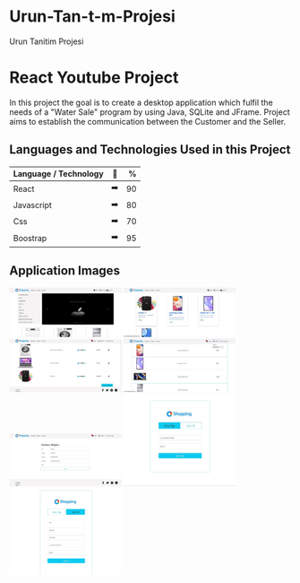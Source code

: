 # Urun-Tan-t-m-Projesi
Urun Tanitim Projesi
# React Youtube Project

In this project the goal is to create a desktop application which fulfil the needs of a "Water Sale" program by using Java, SQLite and JFrame. Project aims to establish the communication between the Customer and the Seller.

## Languages and Technologies Used in this Project

| Language / Technology  | :mag_right:  | % |
| :------------ |:---------------:| -----:|
| React      | :arrow_right: | 90 |
| Javascript      | :arrow_right:       |   80 |
| Css | :arrow_right:        |    70 |
| Boostrap | :arrow_right:        |    95 |

## Application Images

<p>
<a href="https://github.com/frkn-cmlbl/Urun-Tanitim-Projesi/blob/main/img/shopping1.jpg" target="_blank">
<img src="https://github.com/frkn-cmlbl/Urun-Tanitim-Projesi/blob/main/img/shopping1.jpg" width="200" style="max-width:100%;"></a>
  
<a href="https://github.com/frkn-cmlbl/Urun-Tanitim-Projesi/blob/main/img/shopping2.jpg" target="_blank">
<img src="https://github.com/frkn-cmlbl/Urun-Tanitim-Projesi/blob/main/img/shopping2.jpg" width="200" style="max-width:100%;"></a>
  
 
  
 <a href="https://github.com/frkn-cmlbl/Urun-Tanitim-Projesi/blob/main/img/shopping5.jpg" target="_blank">
<img src="https://github.com/frkn-cmlbl/Urun-Tanitim-Projesi/blob/main/img/shopping5.jpg" width="200" style="max-width:100%;"></a>
  
<a href="https://github.com/frkn-cmlbl/Urun-Tanitim-Projesi/blob/main/img/shopping6.jpg" target="_blank">
<img src="https://github.com/frkn-cmlbl/Urun-Tanitim-Projesi/blob/main/img/shopping6.jpg" width="200" style="max-width:100%;"></a>
  
 <a href="https://github.com/frkn-cmlbl/Urun-Tanitim-Projesi/blob/main/img/shopping7.jpg" target="_blank">
<img src="https://github.com/frkn-cmlbl/Urun-Tanitim-Projesi/blob/main/img/shopping7.jpg" width="200" style="max-width:100%;"></a>
  
  <a href="https://github.com/frkn-cmlbl/Urun-Tanitim-Projesi/blob/main/img/shopping3.jpg" target="_blank">
<img src="https://github.com/frkn-cmlbl/Urun-Tanitim-Projesi/blob/main/img/shopping3.jpg" width="200" style="max-width:100%;"></a>
  
<a href="https://github.com/frkn-cmlbl/Urun-Tanitim-Projesi/blob/main/img/shopping4.jpg" target="_blank">
<img src="https://github.com/frkn-cmlbl/Urun-Tanitim-Projesi/blob/main/img/shopping4.jpg" width="200" style="max-width:100%;"></a>
  

</p>

